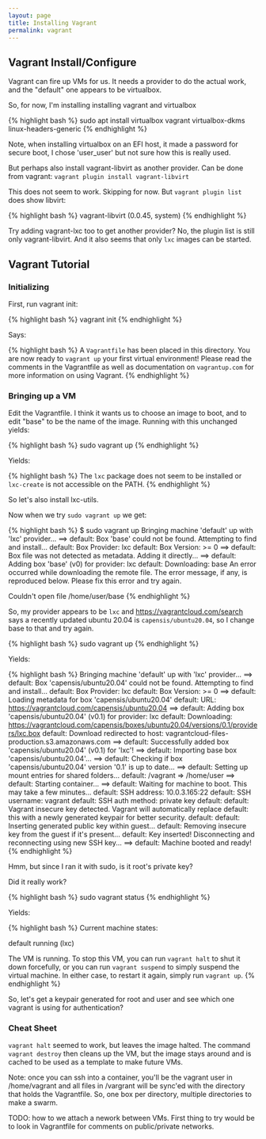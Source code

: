 ```yaml
---
layout: page
title: Installing Vagrant
permalink: vagrant
---
```


## Vagrant Install/Configure

Vagrant can fire up VMs for us.  It needs a provider to do the actual
work, and the "default" one appears to be virtualbox.  

So, for now, I'm installing installing vagrant and virtualbox

{% highlight bash %}
sudo apt install virtualbox vagrant virtualbox-dkms linux-headers-generic
{% endhighlight %}

Note, when installing virtualbox on an EFI host, it made a password
for secure boot, I chose 'user_user' but not sure how this is really used.

But perhaps also install vagrant-libvirt as another provider.
Can be done from vagrant: `vagrant plugin install vagrant-libvirt`

This does not seem to work.  Skipping for now.
But `vagrant plugin list` does show libvirt:

{% highlight bash %}
vagrant-libvirt (0.0.45, system)
{% endhighlight %}

Try adding vagrant-lxc too to get another provider?  No, the plugin list
is still only vagrant-libvirt.
And it also seems that only `lxc` images can be started.

## Vagrant Tutorial

### Initializing

First, run vagrant init:

{% highlight bash %}
vagrant init
{% endhighlight %}

Says:

{% highlight bash %}
A `Vagrantfile` has been placed in this directory. You are now
ready to `vagrant up` your first virtual environment! Please read
the comments in the Vagrantfile as well as documentation on
`vagrantup.com` for more information on using Vagrant.
{% endhighlight %}

### Bringing up a VM

Edit the Vagrantfile.  I think it wants us to choose an image to boot,
and to edit "base" to be the name of the image.  Running with this unchanged
yields:

{% highlight bash %}
sudo vagrant up
{% endhighlight %}

Yields:

{% highlight bash %}
The `lxc` package does not seem to be installed or `lxc-create` is not accessible on the PATH.
{% endhighlight %}

So let's also install lxc-utils.

Now when we try `sudo vagrant up` we get:

{% highlight bash %}
$ sudo vagrant up
Bringing machine 'default' up with 'lxc' provider...
==> default: Box 'base' could not be found. Attempting to find and install...
    default: Box Provider: lxc
    default: Box Version: >= 0
==> default: Box file was not detected as metadata. Adding it directly...
==> default: Adding box 'base' (v0) for provider: lxc
    default: Downloading: base
An error occurred while downloading the remote file. The error
message, if any, is reproduced below. Please fix this error and try
again.

Couldn't open file /home/user/base
{% endhighlight %}

So, my provider appears to be `lxc` and https://vagrantcloud.com/search 
says a recently updated ubuntu 20.04 is `capensis/ubuntu20.04`, so I change
base to that and try again.

{% highlight bash %}
sudo vagrant up
{% endhighlight %}

Yields:

{% highlight bash %}
Bringing machine 'default' up with 'lxc' provider...
==> default: Box 'capensis/ubuntu20.04' could not be found. Attempting to find and install...
    default: Box Provider: lxc
    default: Box Version: >= 0
==> default: Loading metadata for box 'capensis/ubuntu20.04'
    default: URL: https://vagrantcloud.com/capensis/ubuntu20.04
==> default: Adding box 'capensis/ubuntu20.04' (v0.1) for provider: lxc
    default: Downloading: https://vagrantcloud.com/capensis/boxes/ubuntu20.04/versions/0.1/providers/lxc.box
    default: Download redirected to host: vagrantcloud-files-production.s3.amazonaws.com
==> default: Successfully added box 'capensis/ubuntu20.04' (v0.1) for 'lxc'!
==> default: Importing base box 'capensis/ubuntu20.04'...
==> default: Checking if box 'capensis/ubuntu20.04' version '0.1' is up to date...
==> default: Setting up mount entries for shared folders...
    default: /vagrant => /home/user
==> default: Starting container...
==> default: Waiting for machine to boot. This may take a few minutes...
    default: SSH address: 10.0.3.165:22
    default: SSH username: vagrant
    default: SSH auth method: private key
    default: 
    default: Vagrant insecure key detected. Vagrant will automatically replace
    default: this with a newly generated keypair for better security.
    default: 
    default: Inserting generated public key within guest...
    default: Removing insecure key from the guest if it's present...
    default: Key inserted! Disconnecting and reconnecting using new SSH key...
==> default: Machine booted and ready!
{% endhighlight %}

Hmm, but since I ran it with sudo, is it root's private key?

Did it really work?

{% highlight bash %}
sudo vagrant status
{% endhighlight %}

Yields:

{% highlight bash %}
Current machine states:

default                   running (lxc)

The VM is running. To stop this VM, you can run `vagrant halt` to
shut it down forcefully, or you can run `vagrant suspend` to simply
suspend the virtual machine. In either case, to restart it again,
simply run `vagrant up`.
{% endhighlight %}

So, let's get a keypair generated for root and user and see which one
vagrant is using for authentication?

### Cheat Sheet

`vagrant halt` seemed to work, but leaves the image halted. The command
`vagrant destroy` then cleans up the VM, but the image stays around and
is cached to be used as a template to make future VMs.

Note: once you can ssh into a container, you'll be the vagrant user in /home/vagrant and
all files in /vargrant will be sync'ed with the directory that holds the Vagrantfile.
So, one box per directory, multiple directories to make a swarm.

TODO: how to we attach a nework between VMs. First thing to try would be
to look in Vagrantfile for comments on public/private networks.
